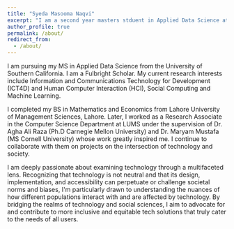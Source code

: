 ```yaml
---
title: "Syeda Masooma Naqvi"
excerpt: "I am a second year masters stduent in Applied Data Science at the University of Southren California"
author_profile: true
permalink: /about/
redirect_from: 
  - /about/
---
```


I am pursuing my MS in Applied Data Science from the University of Southern California. I am a Fulbright Scholar. My current research interests include Information and Communications Technology for Development (ICT4D) and Human Computer Interaction (HCI), Social Computing and Machine Learning.

I completed my BS in Mathematics and Economics from Lahore University of Management Sciences, Lahore.  Later, I worked as a Research Associate in the Computer Science Department at LUMS under the supervision of Dr. Agha Ali Raza (Ph.D Carnegie Mellon University) and Dr. Maryam Mustafa (MS Cornell University) whose work greatly inspired me. I continue to collaborate with them on projects on the intersection of technology and society.

I am deeply passionate about examining technology through a multifaceted lens. Recognizing that technology is not neutral and that its design, implementation, and accessibility can perpetuate or challenge societal norms and biases, I'm particularly drawn to understanding the nuances of how different populations interact with and are affected by technology. By bridging the realms of technology and social sciences, I aim to advocate for and contribute to more inclusive and equitable tech solutions that truly cater to the needs of all users.
